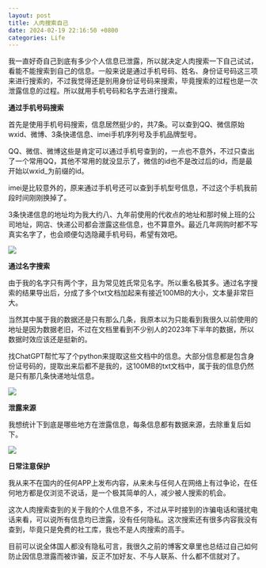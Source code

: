 ```yaml
---
layout: post
title: 人肉搜索自己
date: 2024-02-19 22:16:50 +0800
categories: Life
---
```

我一直好奇自己到底有多少个人信息已泄露，所以就决定人肉搜索一下自己试试，看能不能搜索到自己的信息。一般来说是通过手机号码、姓名、身份证号码这三项来进行搜索的，不过我觉得还是别用身份证号码来搜索，毕竟搜索的过程也是一次泄露信息的过程。所以就用手机号码和名字去进行搜索。

**通过手机号码搜索**

首先是使用手机号码搜索，信息居然挺少的，共7条。可以查到QQ、微信原始wxid、微博、3条快递信息、imei手机序列号及手机品牌型号。

QQ、微信、微博这些是肯定可以通过手机号查到的，一点也不意外，不过只查出了一个常用QQ，其他不常用的就没显示了，微信的id也不是改过后的id，而是最开始以wxid_为前缀的id。

imei是比较意外的，原来通过手机号还可以查到手机型号信息，不过这个手机我前段时间刚刚换掉了。

3条快递信息的地址均为我大约八、九年前使用的代收点的地址和那时候上班的公司地址，网店、快递公司都会泄露这些信息，也不算意外。最近几年网购时都不写真实名字了，也会顺便勾选隐藏手机号码，希望有效吧。

![](https://ucarecdn.com/a3a1d0c0-ca12-4b04-a465-01d571049b1c/4001.webp)

**通过名字搜索**

由于我的名字只有两个字，且为常见姓氏常见名字。所以重名极其多。通过名字搜索的结果导出后，分成了多个txt文档加起来有接近100MB的大小，文本量非常巨大。

当然其中属于我的数据还是只有那么几条，我原本以为只能看到我很久以前使用的地址是因为数据老旧，不过在文档里看到不少别人的2023年下半年的数据，所以数据时效应该还是挺新的。

找ChatGPT帮忙写了个python来提取这些文档中的信息。大部分信息都是包含身份证号码的，提取出来后都不是我的，这100MB的txt文档中，属于我的信息仍然是只有那几条快递地址信息。

![](https://ucarecdn.com/4a8d48bb-6be6-4468-9871-86f0c21f0f22/4002.webp)

**泄露来源**

我想统计下到底是哪些地方在泄露信息，每条信息都有数据来源，去除重复后如下。

![](https://ucarecdn.com/d28fca04-7782-45e7-be8b-f696172067a4/4003.webp)

**日常注意保护**

我从来不在国内的任何APP上发布内容，从来未与任何人在网络上有过争论，在任何地方都是仅浏览不说话，是一个极其简单的人，减少被人搜索的机会。

这次人肉搜索查到的关于我的个人信息不多，不过从平时接到的诈骗电话和骚扰电话来看，可以说所有信息均已泄露，没有任何隐私。这次搜索还有很多内容我没有查到，毕竟只是免费的社工库，我也不是人肉搜索的高手。

目前可以说全体国人都没有隐私可言，我很久之前的博客文章里也总结过自己如何防止因信息泄露而被诈骗，反正不加好友、不与人联系、什么都不信就对了。